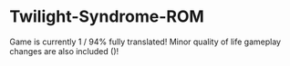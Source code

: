 # Twilight-Syndrome-ROM

Game is currently 1 / 94% fully translated!
Minor quality of life gameplay changes are also included ()!
